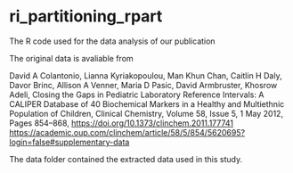 # ri_partitioning_rpart
The R code used for the data analysis of our publication

The original data is avaliable from 

David A Colantonio, Lianna Kyriakopoulou, Man Khun Chan, Caitlin H Daly, Davor Brinc, Allison A Venner, Maria D Pasic, David Armbruster, Khosrow Adeli, Closing the Gaps in Pediatric Laboratory Reference Intervals: A CALIPER Database of 40 Biochemical Markers in a Healthy and Multiethnic Population of Children, Clinical Chemistry, Volume 58, Issue 5, 1 May 2012, Pages 854–868, https://doi.org/10.1373/clinchem.2011.177741
https://academic.oup.com/clinchem/article/58/5/854/5620695?login=false#supplementary-data

The data folder contained the extracted data used in this study.

